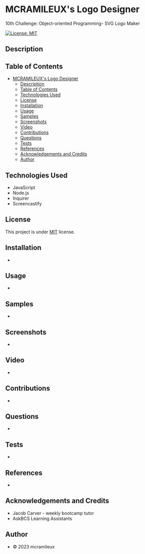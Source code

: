 # MCRAMILEUX's Logo Designer
10th Challenge: Object-oriented Programming- SVG Logo Maker

[![License: MIT](https://img.shields.io/badge/License-MIT-blue.svg)](https://opensource.org/licenses/MIT)

## Description


## Table of Contents
- [MCRAMILEUX's Logo Designer](#mcramileuxs-logo-designer)
  - [Description](#description)
  - [Table of Contents](#table-of-contents)
  - [Technologies Used](#technologies-used)
  - [License](#license)
  - [Installation](#installation)
  - [Usage](#usage)
  - [Samples](#samples)
  - [Screenshots](#screenshots)
  - [Video](#video)
  - [Contributions](#contributions)
  - [Questions](#questions)
  - [Tests](#tests)
  - [References](#references)
  - [Acknowledgements and Credits](#acknowledgements-and-credits)
  - [Author](#author)

## Technologies Used
* JavaScript
* Node.js
* Inquirer
* Screencastify

## License
This project is under [MIT](https://choosealicense.com/licenses/mit/) license.

## Installation
* 

## Usage
* 

## Samples
* 

## Screenshots
* 

## Video
* 

## Contributions
* 

## Questions
* 

## Tests
* 

## References
* 

## Acknowledgements and Credits
- Jacob Carver - weekly bootcamp tutor
- AskBCS Learning Assistants

## Author
- © 2023 mcramileux